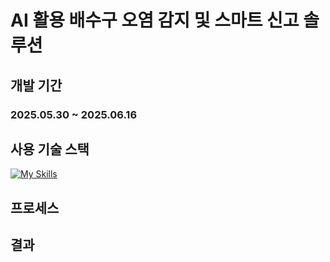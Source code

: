# AI 활용 배수구 오염 감지 및 스마트 신고 솔루션

## 개발 기간
### 2025.05.30 ~ 2025.06.16

## 사용 기술 스택
[![My Skills](https://skillicons.dev/icons?i=py,pytorch,sklearn,azure,git)](https://skillicons.dev)

## 프로세스

## 결과